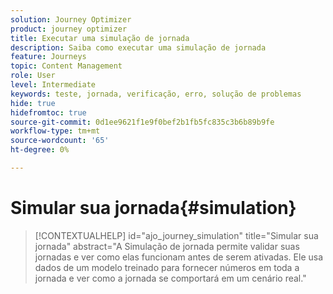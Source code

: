 ```yaml
---
solution: Journey Optimizer
product: journey optimizer
title: Executar uma simulação de jornada
description: Saiba como executar uma simulação de jornada
feature: Journeys
topic: Content Management
role: User
level: Intermediate
keywords: teste, jornada, verificação, erro, solução de problemas
hide: true
hidefromtoc: true
source-git-commit: 0d1ee9621f1e9f0bef2b1fb5fc835c3b6b89b9fe
workflow-type: tm+mt
source-wordcount: '65'
ht-degree: 0%

---
```


# Simular sua jornada{#simulation}

>[!CONTEXTUALHELP]
>id="ajo_journey_simulation"
>title="Simular sua jornada"
>abstract="A Simulação de jornada permite validar suas jornadas e ver como elas funcionam antes de serem ativadas. Ele usa dados de um modelo treinado para fornecer números em toda a jornada e ver como a jornada se comportará em um cenário real."

